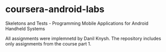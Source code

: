 # coursera-android-labs
Skeletons and Tests - Programming Mobile Applications for Android Handheld Systems

All assignments were implemnetd by Danil Knysh.
The repository includes only assignments from the course part 1.
